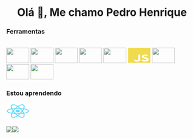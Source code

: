 <h1 align="center">Olá 👋, Me chamo Pedro Henrique</h1>

### Ferramentas
<div style="display: inline_block">
<br>
<img src="https://cdn.jsdelivr.net/gh/devicons/devicon/icons/git/git-original.svg" width="60" height="40"/>
<img src="https://qph.fs.quoracdn.net/main-qimg-0e18550bb7c9827e878e1b7711775c79" width="60" height="40"/> 
<img src="https://www.php.net/images/logos/new-php-logo.svg" width="60" height="40"/>
<img src="https://camo.githubusercontent.com/900baefb89e187c8b32cdbb3b440d1502fe8f30a1a335cc5dc5868af0142f8b1/68747470733a2f2f63646e2e6a7364656c6976722e6e65742f67682f64657669636f6e732f64657669636f6e2f69636f6e732f6e6f64656a732f6e6f64656a732d6f726967696e616c2e737667" width="60" height="40"/>
<img src="https://cdn.jsdelivr.net/gh/devicons/devicon/icons/java/java-original.svg" width="60" height="40"/>
<img src="https://raw.githubusercontent.com/devicons/devicon/master/icons/javascript/javascript-plain.svg" width="60" height="40"/>
<img src="https://cdn.jsdelivr.net/gh/devicons/devicon/icons/linux/linux-original.svg" width="60" height="40"/>
<img src="https://w7.pngwing.com/pngs/1013/808/png-transparent-windows-server-2012-r2-windows-server-2008-client-access-license-microsoft-blue-angle-text-thumbnail.png" width="60" height="40"/>
<img src="https://pngimg.com/uploads/mysql/mysql_PNG9.png" width="60" height="40"/>
</div>

### Estou aprendendo
<div style="display: inline_block">
<img src="https://raw.githubusercontent.com/devicons/devicon/master/icons/react/react-original.svg" width="60" height="40"/> 
</div>

<br>

<div style="display: inline_block">
<a href="https://github.com/luiz1n/github-readme-stats"> 
  <img align="left" src="https://github-readme-stats.vercel.app/api?username=pedruhb&count_private=true&show_icons=true&theme=dracula" />
</a>
<a href="https://github.com/luiz1n/github-readme-stats">
  <img align="left" src="https://github-readme-stats.vercel.app/api/top-langs/?username=pedruhb&theme=dracula&count_private=true" />
</a>
</div>
